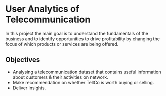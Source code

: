  # User Analytics of Telecommunication 
 
 In this project the main goal is to understand the fundamentals of the business and to identify opportunities to drive profitability by changing the focus of which products or services are being offered.
 
 ## Objectives
- Analysing a telecommunication dataset that contains useful information about  customers & their activities on network. 
- Make recommendation on whether TellCo is worth buying or selling.
- Deliver insights. 


